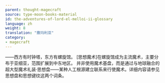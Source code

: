 ```yaml
---
parent: thought-magecraft
source: type-moon-books-material
id: the-adventures-of-lord-el-melloi-ii-glossary
language: zh
weight: 8
translation: "撒玛利亚"
category:
- magecraft
---
```


——西方有时钟塔，东方有螺旋馆。
[思想魔术]在螺旋馆成为主流魔术，主要分布于亚细亚，范围扩展到中东地区。
并非使用魔术基盘，而是通过与地球融合的超大型魔术礼装·思想盘——某种人工根源建立联系来行使魔术。详细内容请参见思想盘和思想键纹这两个词条。
